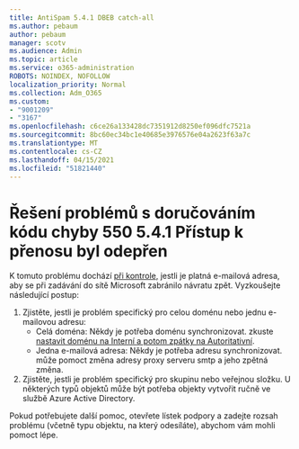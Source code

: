 ```yaml
---
title: AntiSpam 5.4.1 DBEB catch-all
ms.author: pebaum
author: pebaum
manager: scotv
ms.audience: Admin
ms.topic: article
ms.service: o365-administration
ROBOTS: NOINDEX, NOFOLLOW
localization_priority: Normal
ms.collection: Adm_O365
ms.custom:
- "9001209"
- "3167"
ms.openlocfilehash: c6ce26a133428dc7351912d8250ef096dfc7521a
ms.sourcegitcommit: 8bc60ec34bc1e40685e3976576e04a2623f63a7c
ms.translationtype: MT
ms.contentlocale: cs-CZ
ms.lasthandoff: 04/15/2021
ms.locfileid: "51821440"
---
```

# <a name="fix-delivery-issues-for-error-code-550-541-relay-access-denied"></a>Řešení problémů s doručováním kódu chyby 550 5.4.1 Přístup k přenosu byl odepřen

K tomuto problému dochází [při kontrole,](https://docs.microsoft.com/exchange/mail-flow-best-practices/use-directory-based-edge-blocking) jestli je platná e-mailová adresa, aby se při zadávání do sítě Microsoft zabránilo návratu zpět. Vyzkoušejte následující postup:

1. Zjistěte, jestli je problém specifický pro celou doménu nebo jednu e-mailovou adresu:
    - Celá doména: Někdy je potřeba doménu synchronizovat. zkuste [nastavit doménu na Interní a potom zpátky na Autoritativní](https://docs.microsoft.com/exchange/mail-flow-best-practices/manage-accepted-domains/manage-accepted-domains).
    - Jedna e-mailová adresa: Někdy je potřeba adresu synchronizovat. může pomoct změna adresy proxy serveru smtp a jeho zpětná změna.
2. Zjistěte, jestli je problém specifický pro skupinu nebo veřejnou složku. U některých typů objektů může být potřeba objekty vytvořit ručně ve službě Azure Active Directory.

Pokud potřebujete další pomoc, otevřete lístek podpory a zadejte rozsah problému (včetně typu objektu, na který odesíláte), abychom vám mohli pomoct lépe.